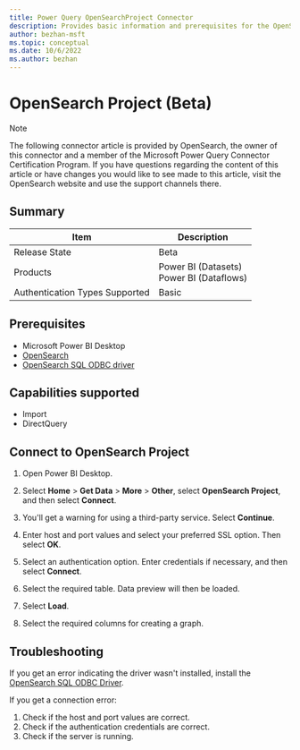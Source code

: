 ```yaml
---
title: Power Query OpenSearchProject Connector
description: Provides basic information and prerequisites for the OpenSearchProject connector, includes descriptions of the optional input parameters, and discusses limitations and issues you might encounter.
author: bezhan-msft
ms.topic: conceptual
ms.date: 10/6/2022
ms.author: bezhan
---
```


# OpenSearch Project (Beta)

>[!Note]
>The following connector article is provided by OpenSearch, the owner of this connector and a member of the Microsoft Power Query Connector Certification Program. If you have questions regarding the content of this article or have changes you would like to see made to this article, visit the OpenSearch website and use the support channels there.

## Summary

| Item | Description |
| ---- | ----------- |
| Release State | Beta |
| Products | Power BI (Datasets)<br/>Power BI (Dataflows) |
| Authentication Types Supported | Basic |

## Prerequisites

* Microsoft Power BI Desktop
* [OpenSearch](https://opensearch.org/docs/latest/opensearch/install/index/)
* [OpenSearch SQL ODBC driver](https://opensearch.org/docs/latest/search-plugins/sql/sql/odbc/)

## Capabilities supported

* Import
* DirectQuery

## Connect to OpenSearch Project

1. Open Power BI Desktop.

2. Select **Home** > **Get Data** > **More** > **Other**, select **OpenSearch Project**, and then select **Connect**.

3. You'll get a warning for using a third-party service. Select **Continue**.

4. Enter host and port values and select your preferred SSL option. Then select **OK**.

5. Select an authentication option. Enter credentials if necessary, and then select **Connect**.

6. Select the required table. Data preview will then be loaded.

7. Select **Load**.

8. Select the required columns for creating a graph.

## Troubleshooting

If you get an error indicating the driver wasn't installed, install the [OpenSearch SQL ODBC Driver](https://opensearch.org/docs/latest/search-plugins/sql/sql/odbc/).

If you get a connection error:

1. Check if the host and port values are correct.
2. Check if the authentication credentials are correct.
3. Check if the server is running.
